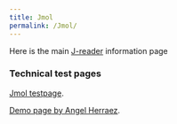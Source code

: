 ```yaml
---
title: Jmol
permalink: /Jmol/
---
```


Here is the main [J-reader](/Jreader "wikilink") information page

### Technical test pages

[Jmol testpage](/jmol_testpage "wikilink").

[Demo page by Angel Herraez](/jmol_testpage2 "wikilink").